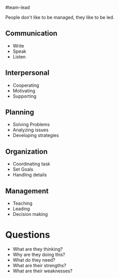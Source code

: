 #team-lead 

People don't like to be managed, they like to be led.

## Communication

* Write
* Speak
* Listen

## Interpersonal

* Cooperating
* Motivating
* Supporting

## Planning

* Solving Problems
* Analyzing issues
* Developing strategies

## Organization

* Coordinating task
* Set Goals
* Handling details

## Management

* Teaching
* Leading
* Decision making

# Questions

* What are they thinking?
* Why are they doing this?
* What do they need?
* What are their strengths?
* What are their weaknesses?
